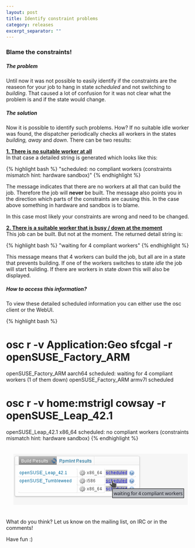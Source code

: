 ```yaml
---
layout: post
title: Identify constraint problems
category: releases
excerpt_separator: ""
---
```


### Blame the constraints!

<h5>The problem</h5>

Until now it was not possible to easily identify if the constraints are the reaseon for your job
to hang in state <i>scheduled</i> and not switching to <i>building</i>. That caused a lot of confusion
for it was not clear what the problem is and if the state would change. 

<h5>The solution</h5>

Now it is possible to identify such problems. How? 
If no suitable idle worker was found, the dispatcher periodically checks all workers in the
states <i>building, away</i> and <i>down</i>. There can be two results:

<b><u>1. There is no suitable worker at all</u></b><br>
In that case a detailed string is generated which looks like this: 

{% highlight bash %}
"scheduled: no compliant workers (constraints mismatch hint: hardware sandbox)"
{% endhighlight %}

The message indicates that there are no workers at all that can build the job. Therefore the job will <b>never</b> be built. The message also points you in the direction which parts of the constraints are causing this. In the case above something in hardware and sandbox is to blame.

In this case most likely your constraints are wrong and need to be changed.

<b><u>2. There is a suitable worker that is busy / down at the moment</u></b><br>
This job can be built. But not at the moment. The returned detail string is: 

{% highlight bash %}
"waiting for 4 compliant workers"
{% endhighlight %}

This message means that 4 workers can build the job, but all are in a state that prevents building. If one of the workers switches to state <i>idle</i> the job will start building. If there are workers in state <i>down</i> this will also be displayed.

<h5>How to access this information?</h5>
To view these detailed scheduled information you can either use the osc client or the WebUI. 

{% highlight bash %}
# osc r -v Application:Geo sfcgal -r openSUSE_Factory_ARM
openSUSE_Factory_ARM aarch64    scheduled: waiting for 4 compliant workers (1 of them down)
openSUSE_Factory_ARM armv7l     scheduled

# osc r -v home:mstrigl cowsay -r openSUSE_Leap_42.1
openSUSE_Leap_42.1   x86_64     scheduled: no compliant workers (constraints mismatch hint: hardware sandbox)
{% endhighlight %}



<img src="/images/posts/detailed_string.png" style="margin:20px;" title="detailed string information">

What do you think? Let us know on the mailing list, on IRC or in the comments!

Have fun :) 
